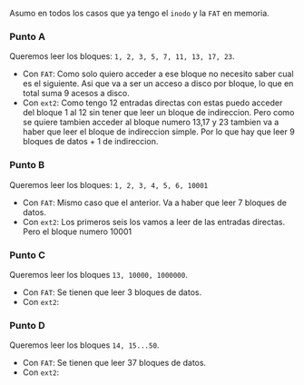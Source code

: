 Asumo en todos los casos que ya tengo el `inodo` y la `FAT` en memoria.

### Punto A
Queremos leer los bloques: `1, 2, 3, 5, 7, 11, 13, 17, 23`.

- Con `FAT`: Como solo quiero acceder a ese bloque no necesito saber cual es el siguiente. Asi que va a ser un acceso a disco por bloque, lo que en total suma 9 acesos a disco. 
- Con `ext2`: Como tengo 12 entradas directas con estas puedo acceder del bloque 1 al 12 sin tener que leer un bloque de indireccion. Pero como se quiere tambien acceder al bloque numero 13,17 y 23 tambien va a haber que leer el bloque de indireccion simple. Por lo que hay que leer 9 bloques de datos + 1 de indireccion. 

### Punto B
Queremos leer los bloques: `1, 2, 3, 4, 5, 6, 10001`

- Con `FAT`: Mismo caso que el anterior. Va a haber que leer 7 bloques de datos. 
- Con `ext2`: Los primeros seis los vamos a leer de las entradas directas. Pero el bloque numero 10001

### Punto C
Queremos leer los bloques `13, 10000, 1000000`.

- Con `FAT`: Se tienen que leer 3 bloques de datos. 
- Con `ext2`:  

### Punto D
Queremos leer los bloques `14, 15...50`. 

- Con `FAT`: Se tienen que leer 37 bloques de datos. 
- Con `ext2`:

